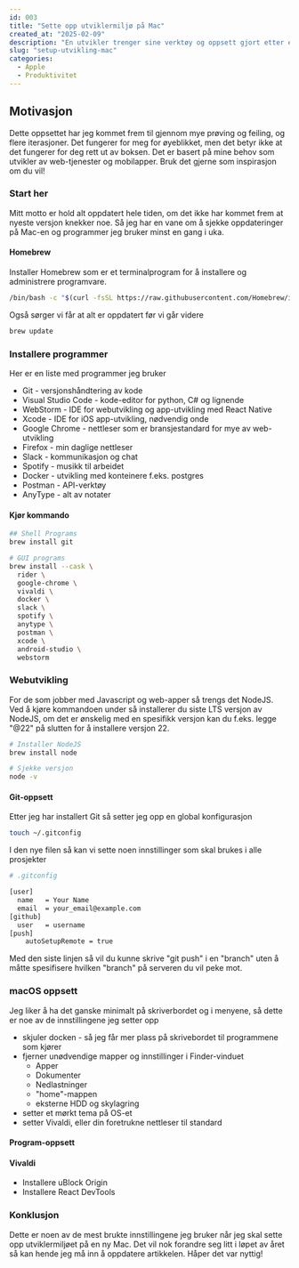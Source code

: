```yaml
---
id: 003
title: "Sette opp utviklermiljø på Mac"
created_at: "2025-02-09"
description: "En utvikler trenger sine verktøy og oppsett gjort etter et spesielt sett med tanker."
slug: "setup-utvikling-mac"
categories: 
  - Apple
  - Produktivitet
---
```


## Motivasjon

Dette oppsettet har jeg kommet frem til gjennom mye prøving og feiling, og flere iterasjoner. Det fungerer for meg for øyeblikket, men det betyr ikke at det fungerer for deg rett ut av boksen. Det er basert på mine behov som utvikler av web-tjenester og mobilapper. Bruk det gjerne som inspirasjon om du vil!

### Start her

Mitt motto er hold alt oppdatert hele tiden, om det ikke har kommet frem at nyeste versjon knekker noe.
Så jeg har en vane om å sjekke oppdateringer på Mac-en og programmer jeg bruker minst en gang i uka.

#### Homebrew

Installer Homebrew som er et terminalprogram for å installere og administrere programvare.
```bash
/bin/bash -c "$(curl -fsSL https://raw.githubusercontent.com/Homebrew/install/HEAD/install.sh)"
```

Også sørger vi får at alt er oppdatert før vi går videre

```bash
brew update
```

### Installere programmer

Her er en liste med programmer jeg bruker
- Git - versjonshåndtering av kode
- Visual Studio Code - kode-editor for python, C# og lignende
- WebStorm - IDE for webutvikling og app-utvikling med React Native
- Xcode - IDE for iOS app-utvikling, nødvendig onde
- Google Chrome - nettleser som er bransjestandard for mye av web-utvikling
- Firefox - min daglige nettleser
- Slack - kommunikasjon og chat
- Spotify - musikk til arbeidet
- Docker - utvikling med konteinere f.eks. postgres
- Postman - API-verktøy
- AnyType - alt av notater

#### Kjør kommando

```bash
## Shell Programs
brew install git

# GUI programs
brew install --cask \
  rider \
  google-chrome \
  vivaldi \
  docker \
  slack \
  spotify \
  anytype \
  postman \
  xcode \
  android-studio \
  webstorm
```

### Webutvikling

For de som jobber med Javascript og web-apper så trengs det NodeJS. Ved å kjøre kommandoen under så installerer du siste LTS versjon av NodeJS, om det er ønskelig med en spesifikk versjon kan du f.eks. legge  "@22" på slutten for å installere versjon 22.

```bash
# Installer NodeJS
brew install node

# Sjekke versjon
node -v
```


#### Git-oppsett

Etter jeg har installert Git så setter jeg opp en global konfigurasjon 
```bash
touch ~/.gitconfig
```

I den nye filen så kan vi sette noen innstillinger som skal brukes i alle prosjekter

```bash
# .gitconfig

[user]
  name   = Your Name
  email  = your_email@example.com
[github]
  user   = username
[push]
	autoSetupRemote = true
```

Med den siste linjen så vil du kunne skrive "git push" i en "branch" uten å måtte spesifisere hvilken "branch" på serveren du vil peke mot.

### macOS oppsett

Jeg liker å ha det ganske minimalt på skriverbordet og i menyene, så dette er noe av de innstillingene jeg setter opp
- skjuler docken - så jeg får mer plass på skrivebordet til programmene som kjører
- fjerner unødvendige mapper og innstillinger i Finder-vinduet
    - Apper
    - Dokumenter
    - Nedlastninger
    - "home"-mappen
    - eksterne HDD og skylagring
- setter et mørkt tema på OS-et
- setter Vivaldi, eller din foretrukne nettleser til standard

#### Program-oppsett

#### Vivaldi
- Installere uBlock Origin
- Installere React DevTools

### Konklusjon
Dette er noen av de mest brukte innstillingene jeg bruker når jeg skal sette opp utviklermiljøet på en ny Mac. 
Det vil nok forandre seg litt i løpet av året så kan hende jeg må inn å oppdatere artikkelen. Håper det var nyttig!